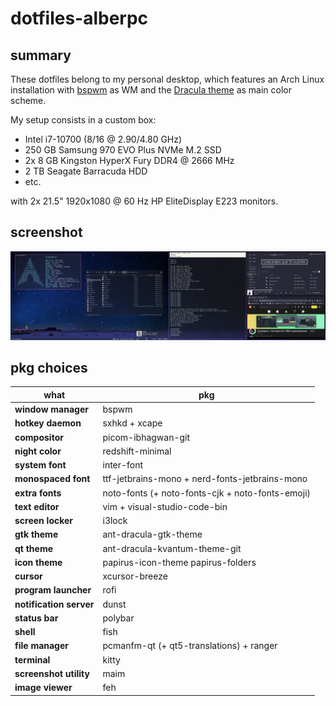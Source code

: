 # dotfiles-alberpc

## summary

These dotfiles belong to my personal desktop, which features an Arch Linux installation with [bspwm](https://github.com/baskerville/bspwm) as WM and the [Dracula theme](https://draculatheme.com/) as main color scheme.

My setup consists in a custom box:
- Intel i7-10700 (8/16 @ 2.90/4.80 GHz)
- 250 GB Samsung 970 EVO Plus NVMe M.2 SSD
- 2x 8 GB Kingston HyperX Fury DDR4 @ 2666 MHz
- 2 TB Seagate Barracuda HDD
- etc.

with 2x 21.5" 1920x1080 @ 60 Hz HP EliteDisplay E223 monitors.

## screenshot

![Screenshot](Nextcloud/Capturas%20de%20pantalla/alberpc/screenshot_20210427_005624.png)

## pkg choices

| what | pkg |
| ---- | --- |
| **window manager** | bspwm |
| **hotkey daemon** | sxhkd + xcape |
| **compositor** | picom-ibhagwan-git |
| **night color** | redshift-minimal |
| **system font** | inter-font |
| **monospaced font** | ttf-jetbrains-mono + nerd-fonts-jetbrains-mono |
| **extra fonts** | noto-fonts (+ noto-fonts-cjk + noto-fonts-emoji) |
| **text editor** | vim + visual-studio-code-bin |
| **screen locker** | i3lock |
| **gtk theme** | ant-dracula-gtk-theme |
| **qt theme** | ant-dracula-kvantum-theme-git |
| **icon theme** | papirus-icon-theme papirus-folders |
| **cursor** | xcursor-breeze |
| **program launcher** | rofi |
| **notification server** | dunst |
| **status bar** | polybar |
| **shell** | fish |
| **file manager** | pcmanfm-qt (+ qt5-translations) + ranger |
| **terminal** | kitty |
| **screenshot utility** | maim |
| **image viewer** | feh |

